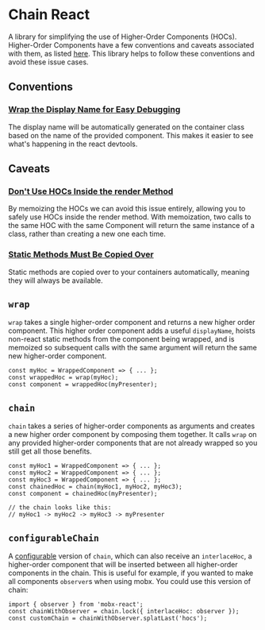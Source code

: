 # Chain React

A library for simplifying the use of Higher-Order Components (HOCs). Higher-Order Components have a few conventions and caveats associated with them, as listed [here](https://facebook.github.io/react/docs/higher-order-components.html). This library helps to follow these conventions and avoid these issue cases.

## Conventions

### [Wrap the Display Name for Easy Debugging](https://facebook.github.io/react/docs/higher-order-components.html#convention-wrap-the-display-name-for-easy-debugging)

The display name will be automatically generated on the container class based on the name of the provided component. This makes it easier to see what's happening in the react devtools.

## Caveats

### [Don't Use HOCs Inside the render Method](https://facebook.github.io/react/docs/higher-order-components.html#dont-use-hocs-inside-the-render-method)

By memoizing the HOCs we can avoid this issue entirely, allowing you to safely use HOCs inside the render method. With memoization, two calls to the same HOC with the same Component will return the same instance of a class, rather than creating a new one each time.

### [Static Methods Must Be Copied Over](https://facebook.github.io/react/docs/higher-order-components.html#static-methods-must-be-copied-over)

Static methods are copied over to your containers automatically, meaning they will always be available.

## `wrap`

`wrap` takes a single higher-order component and returns a new higher order component. This higher order component adds a useful `displayName`, hoists non-react static methods from the component being wrapped, and is memoized so subsequent calls with the same argument will return the same new higher-order component.

```
const myHoc = WrappedComponent => { ... };
const wrappedHoc = wrap(myHoc);
const component = wrappedHoc(myPresenter);
```

## `chain`

`chain` takes a series of higher-order components as arguments and creates a new higher order component by composing them together. It calls `wrap` on any provided higher-order components that are not already wrapped so you still get all those benefits.

```
const myHoc1 = WrappedComponent => { ... };
const myHoc2 = WrappedComponent => { ... };
const myHoc3 = WrappedComponent => { ... };
const chainedHoc = chain(myHoc1, myHoc2, myHoc3);
const component = chainedHoc(myPresenter);

// the chain looks like this:
// myHoc1 -> myHoc2 -> myHoc3 -> myPresenter
```

## `configurableChain`

A [configurable](https://github.com/mjewell/configurable-function) version of `chain`, which can also receive an `interlaceHoc`, a higher-order component that will be inserted between all higher-order components in the chain. This is useful for example, if you wanted to make all components `observer`s when using mobx. You could use this version of chain:

```
import { observer } from 'mobx-react';
const chainWithObserver = chain.lock({ interlaceHoc: observer });
const customChain = chainWithObserver.splatLast('hocs');
```

